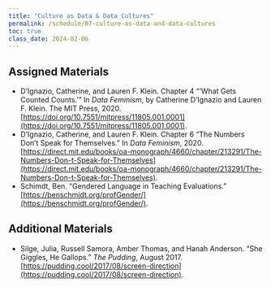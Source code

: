 ```yaml
---
title: "Culture as Data & Data Cultures"
permalink: /schedule/07-culture-as-data-and-data-cultures
toc: true
class_date: 2024-02-06
---
```

## Assigned Materials

- D’Ignazio, Catherine, and Lauren F. Klein. Chapter 4 “‘What Gets Counted Counts.’” In *Data Feminism*, by Catherine D’Ignazio and Lauren F. Klein. The MIT Press, 2020. [https://doi.org/10.7551/mitpress/11805.001.0001](https://doi.org/10.7551/mitpress/11805.001.0001).
- D’Ignazio, Catherine, and Lauren F. Klein. Chapter 6 “The Numbers Don’t Speak for Themselves.” In *Data Feminism*, 2020. [https://direct.mit.edu/books/oa-monograph/4660/chapter/213291/The-Numbers-Don-t-Speak-for-Themselves](https://direct.mit.edu/books/oa-monograph/4660/chapter/213291/The-Numbers-Don-t-Speak-for-Themselves). 
- Schimdt, Ben. “Gendered Language in Teaching Evaluations.” [https://benschmidt.org/profGender/](https://benschmidt.org/profGender/).

## Additional Materials

- Silge, Julia, Russell Samora, Amber Thomas, and Hanah Anderson. “She Giggles, He Gallops.” *The Pudding*, August 2017. [https://pudding.cool/2017/08/screen-direction](https://pudding.cool/2017/08/screen-direction). 